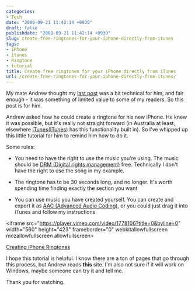 ```yaml
---
categories:
- Tech
date: "2008-09-21 11:42:14 +0930"
draft: false
publishdate: "2008-09-21 11:42:14 +0930"
slug: create-free-ringtones-for-your-iphone-directly-from-itunes
tags:
- iPhone
- itunes
- Ringtone
- tutorial
title: Create free ringtones for your iPhone directly from iTunes
url: /create-free-ringtones-for-your-iphone-directly-from-itunes/
---
```

My mate Andrew thought my [last
post](//the.geekorium.com.au/css-positioning-tricks-for-beginners) was a
bit technical for him, and fair enough - it was something of limited
value to some of my readers. So this post is for him.

Andrew asked how he could create a ringtone for his new iPhone. He knew
it was possible, but it's really not straight forward (in Australia at
least, elsewhere [iTunes(ITunes)](http://www.apple.com/itunes/) has this
functionality built in). So I've whipped up this little tutorial for him
to remind him how to do it.

Some rules:

-   You need to have the right to use the music you're using. The music
    should be [DRM (Digital
    rights management)](http://en.wikipedia.org/wiki/Digital_rights_management) free.
    Technically I don't have the right to use the song in my example.

-   The ringtone has to be 30 seconds long, and no longer. It's worth
    spending time finding exactly the section you want

-   You can use music you have created yourself. You can create and
    export it as [AAC (Advanced
    Audio Coding)](http://en.wikipedia.org/wiki/Advanced_Audio_Coding),
    or you could just drag it into iTunes and follow my instructions

&lt;iframe src="https://player.vimeo.com/video/1778106?title=0&byline=0"
width="560" height="423" frameborder="0" webkitallowfullscreen
mozallowfullscreen allowfullscreen&gt;

[Creating iPhone
Ringtones](http://vimeo.com/1778106?pg=embed&sec=1778106)

I hope this tutorial is helpful. I know there are a ton of pages that go
through this process, but Andrew reads **this** site. I'm also not sure
if it will work on Windows, maybe someone can try it and tell me.

Thank you for watching.